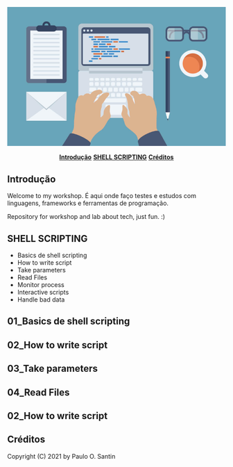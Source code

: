 

![hardest-programming-language](https://github.com/pauloSantin/Coding/blob/main/imgs/banner.png)


<p align="center">
<b><a href="#introdução">Introdução</a></b>
<b><a href="#shellscripting">SHELL SCRIPTING</a></b>
<b><a href="#créditos">Créditos</a></b>
</p>

## Introdução

Welcome to my workshop. É aqui onde faço testes e estudos com linguagens, frameworks e ferramentas de programação.

Repository for workshop and lab about tech, just fun. :)

## SHELL SCRIPTING

* Basics de shell scripting
* How to write script
* Take parameters
* Read Files
* Monitor process
* Interactive scripts
* Handle bad data

## 01_Basics de shell scripting


## 02_How to write script

## 03_Take parameters

## 04_Read Files

## 02_How to write script




## Créditos

Copyright (C) 2021 by Paulo O. Santin



